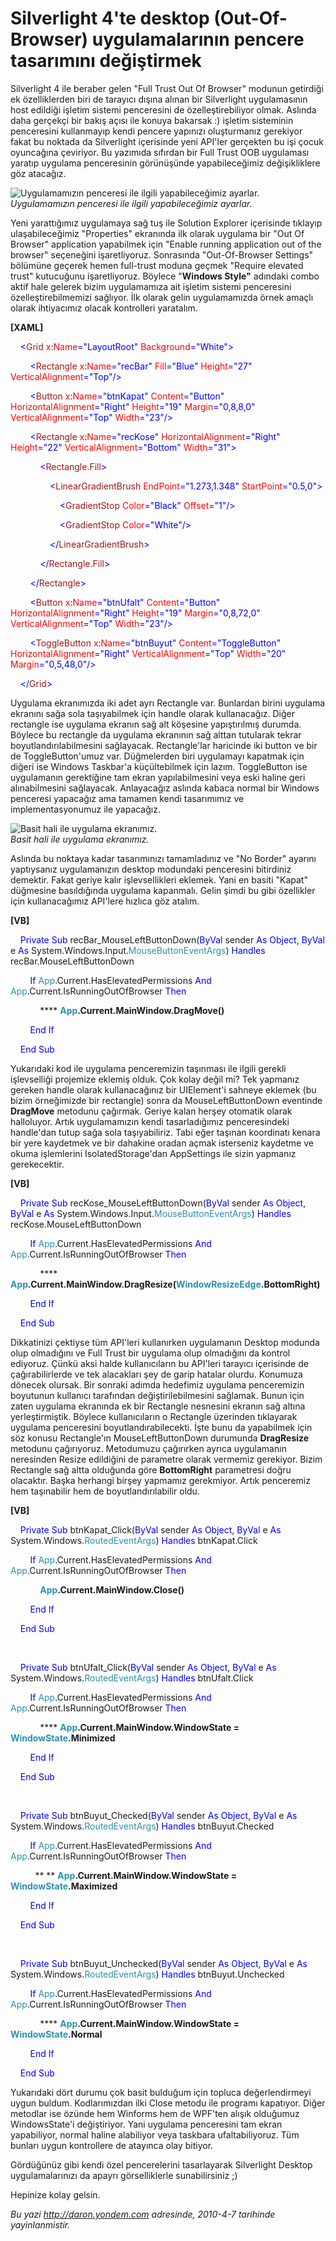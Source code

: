 # Silverlight 4'te desktop (Out-Of-Browser) uygulamalarının pencere tasarımını değiştirmek
Silverlight 4 ile beraber gelen "Full Trust Out Of Browser" modunun
getirdiği ek özelliklerden biri de tarayıcı dışına alınan bir
Silverlight uygulamasının host edildiği işletim sistemi penceresini de
özelleştirebiliyor olmak. Aslında daha gerçekçi bir bakış açısı ile
konuya bakarsak :) işletim sisteminin penceresini kullanmayıp kendi
pencere yapınızı oluşturmanız gerekiyor fakat bu noktada da Silverlight
içerisinde yeni API'ler gerçekten bu işi çocuk oyuncağına çeviriyor. Bu
yazımıda sıfırdan bir Full Trust OOB uygulaması yaratıp uygulama
penceresinin görünüşünde yapabileceğimiz değişikliklere göz atacağız.

![Uygulamamızın penceresi ile ilgili yapabileceğimiz
ayarlar.](media/Silverlight_4te_desktop_Out-Of-Browser_uygulamalarinin_pencere_tasarimini_degistirmek/06042010_1.png)\
*Uygulamamızın penceresi ile ilgili yapabileceğimiz ayarlar.*

Yeni yarattığımız uygulamaya sağ tuş ile Solution Explorer içerisinde
tıklayıp ulaşabileceğimiz "Properties" ekranında ilk olarak uygulama bir
"Out Of Browser" application yapabilmek için "Enable running application
out of the browser" seçeneğini işaretliyoruz. Sonrasında "Out-Of-Browser
Settings" bölümüne geçerek hemen full-trust moduna geçmek "Require
elevated trust" kutucuğunu işaretliyoruz. Böylece "**Windows Style"**
adındaki combo aktif hale gelerek bizim uygulamamıza ait işletim sistemi
penceresini özelleştirebilmemizi sağlıyor. İlk olarak gelin
uygulamamızda örnek amaçlı olarak ihtiyacımız olacak kontrolleri
yaratalım.

**[XAML]**

<span style="color: #a31515;">    </span><span
style="color: blue;">\<</span><span
style="color: #a31515;">Grid</span><span style="color: red;">
x</span><span style="color: blue;">:</span><span
style="color: red;">Name</span><span
style="color: blue;">="LayoutRoot"</span><span style="color: red;">
Background</span><span style="color: blue;">="White"\></span>

<span style="color: #a31515;">        </span><span
style="color: blue;">\<</span><span
style="color: #a31515;">Rectangle</span><span style="color: red;">
x</span><span style="color: blue;">:</span><span
style="color: red;">Name</span><span
style="color: blue;">="recBar"</span><span style="color: red;">
Fill</span><span style="color: blue;">="Blue"</span><span
style="color: red;"> Height</span><span
style="color: blue;">="27"</span><span style="color: red;">
VerticalAlignment</span><span style="color: blue;">="Top"/\></span>

<span style="color: #a31515;">        </span><span
style="color: blue;">\<</span><span
style="color: #a31515;">Button</span><span style="color: red;">
x</span><span style="color: blue;">:</span><span
style="color: red;">Name</span><span
style="color: blue;">="btnKapat"</span><span style="color: red;">
Content</span><span style="color: blue;">="Button"</span><span
style="color: red;"> HorizontalAlignment</span><span
style="color: blue;">="Right"</span><span style="color: red;">
Height</span><span style="color: blue;">="19"</span><span
style="color: red;"> Margin</span><span
style="color: blue;">="0,8,8,0"</span><span style="color: red;">
VerticalAlignment</span><span style="color: blue;">="Top"</span><span
style="color: red;"> Width</span><span
style="color: blue;">="23"/\></span>

<span style="color: #a31515;">        </span><span
style="color: blue;">\<</span><span
style="color: #a31515;">Rectangle</span><span style="color: red;">
x</span><span style="color: blue;">:</span><span
style="color: red;">Name</span><span
style="color: blue;">="recKose"</span><span style="color: red;">
HorizontalAlignment</span><span
style="color: blue;">="Right"</span><span style="color: red;">
Height</span><span style="color: blue;">="22"</span><span
style="color: red;"> VerticalAlignment</span><span
style="color: blue;">="Bottom"</span><span style="color: red;">
Width</span><span style="color: blue;">="31"\></span>

<span style="color: #a31515;">            </span><span
style="color: blue;">\<</span><span
style="color: #a31515;">Rectangle.Fill</span><span
style="color: blue;">\></span>

<span style="color: #a31515;">                </span><span
style="color: blue;">\<</span><span
style="color: #a31515;">LinearGradientBrush</span><span
style="color: red;"> EndPoint</span><span
style="color: blue;">="1.273,1.348"</span><span style="color: red;">
StartPoint</span><span style="color: blue;">="0.5,0"\></span>

<span style="color: #a31515;">                    </span><span
style="color: blue;">\<</span><span
style="color: #a31515;">GradientStop</span><span style="color: red;">
Color</span><span style="color: blue;">="Black"</span><span
style="color: red;"> Offset</span><span
style="color: blue;">="1"/\></span>

<span style="color: #a31515;">                    </span><span
style="color: blue;">\<</span><span
style="color: #a31515;">GradientStop</span><span style="color: red;">
Color</span><span style="color: blue;">="White"/\></span>

<span style="color: #a31515;">                </span><span
style="color: blue;">\</</span><span
style="color: #a31515;">LinearGradientBrush</span><span
style="color: blue;">\></span>

<span style="color: #a31515;">            </span><span
style="color: blue;">\</</span><span
style="color: #a31515;">Rectangle.Fill</span><span
style="color: blue;">\></span>

<span style="color: #a31515;">        </span><span
style="color: blue;">\</</span><span
style="color: #a31515;">Rectangle</span><span
style="color: blue;">\></span>

<span style="color: #a31515;">        </span><span
style="color: blue;">\<</span><span
style="color: #a31515;">Button</span><span style="color: red;">
x</span><span style="color: blue;">:</span><span
style="color: red;">Name</span><span
style="color: blue;">="btnUfalt"</span><span style="color: red;">
Content</span><span style="color: blue;">="Button"</span><span
style="color: red;"> HorizontalAlignment</span><span
style="color: blue;">="Right"</span><span style="color: red;">
Height</span><span style="color: blue;">="19"</span><span
style="color: red;"> Margin</span><span
style="color: blue;">="0,8,72,0"</span><span style="color: red;">
VerticalAlignment</span><span style="color: blue;">="Top"</span><span
style="color: red;"> Width</span><span
style="color: blue;">="23"/\></span>

<span style="color: #a31515;">        </span><span
style="color: blue;">\<</span><span
style="color: #a31515;">ToggleButton</span><span style="color: red;">
x</span><span style="color: blue;">:</span><span
style="color: red;">Name</span><span
style="color: blue;">="btnBuyut"</span><span style="color: red;">
Content</span><span style="color: blue;">="ToggleButton"</span><span
style="color: red;"> HorizontalAlignment</span><span
style="color: blue;">="Right"</span><span style="color: red;">
VerticalAlignment</span><span style="color: blue;">="Top"</span><span
style="color: red;"> Width</span><span
style="color: blue;">="20"</span><span style="color: red;">
Margin</span><span style="color: blue;">="0,5,48,0"/\></span>

<span style="color: #a31515;">    </span><span
style="color: blue;">\</</span><span
style="color: #a31515;">Grid</span><span style="color: blue;">\></span>

Uygulama ekranımızda iki adet ayrı Rectangle var. Bunlardan birini
uygulama ekranını sağa sola taşıyabilmek için handle olarak
kullanacağız. Diğer rectangle ise uygulama ekranın sağ alt köşesine
yapıştırılmış durumda. Böylece bu rectangle da uygulama ekranının sağ
alttan tutularak tekrar boyutlandırılabilmesini sağlayacak.
Rectangle'lar haricinde iki button ve bir de ToggleButton'umuz var.
Düğmelerden biri uygulamayı kapatmak için diğeri ise Windows Taskbar'a
küçültebilmek için lazım. ToggleButton ise uygulamanın gerektiğine tam
ekran yapılabilmesini veya eski haline geri alınabilmesini sağlayacak.
Anlayacağız aslında kabaca normal bir Windows penceresi yapacağız ama
tamamen kendi tasarımımız ve implementasyonumuz ile yapacağız.

![Basit hali ile uygulama
ekranımız.](media/Silverlight_4te_desktop_Out-Of-Browser_uygulamalarinin_pencere_tasarimini_degistirmek/06042010_2.png)\
*Basit hali ile uygulama ekranımız.*

Aslında bu noktaya kadar tasarımınızı tamamladınız ve "No Border"
ayarını yaptıysanız uygulamanızın desktop modundaki penceresini
bitirdiniz demektir. Fakat geriye kalır işlevsellikleri eklemek. Yani en
basiti "Kapat" düğmesine basıldığında uygulama kapanmalı. Gelin şimdi bu
gibi özellikler için kullanacağımız API'lere hızlıca göz atalım.

**[VB]**

    <span style="color: blue;">Private</span> <span
style="color: blue;">Sub</span> recBar\_MouseLeftButtonDown(<span
style="color: blue;">ByVal</span> sender <span
style="color: blue;">As</span> <span style="color: blue;">Object</span>,
<span style="color: blue;">ByVal</span> e <span
style="color: blue;">As</span> System.Windows.Input.<span
style="color: #2b91af;">MouseButtonEventArgs</span>) <span
style="color: blue;">Handles</span> recBar.MouseLeftButtonDown

        <span style="color: blue;">If</span> <span
style="color: #2b91af;">App</span>.Current.HasElevatedPermissions <span
style="color: blue;">And</span> <span
style="color: #2b91af;">App</span>.Current.IsRunningOutOfBrowser <span
style="color: blue;">Then</span>

            **** <span
style="color: #2b91af;">**App**</span>**.Current.MainWindow.DragMove()**

        <span style="color: blue;">End</span> <span
style="color: blue;">If</span>

    <span style="color: blue;">End</span> <span
style="color: blue;">Sub</span>

Yukarıdaki kod ile uygulama penceremizin taşınması ile ilgili gerekli
işlevselliği projemize eklemiş olduk. Çok kolay değil mi? Tek yapmanız
gereken handle olarak kullanacağınız bir UIElement'i sahneye eklemek (bu
bizim örneğimizde bir rectangle) sonra da MouseLeftButtonDown eventinde
**DragMove** metodunu çağırmak. Geriye kalan herşey otomatik olarak
halloluyor. Artık uygulamamızın kendi tasarladığımız penceresindeki
handle'dan tutup sağa sola taşıyabiliriz. Tabi eğer taşınan koordinatı
kenara bir yere kaydetmek ve bir dahakine oradan açmak isterseniz
kaydetme ve okuma işlemlerini IsolatedStorage'dan AppSettings ile sizin
yapmanız gerekecektir.

**[VB]**

    <span style="color: blue;">Private</span> <span
style="color: blue;">Sub</span> recKose\_MouseLeftButtonDown(<span
style="color: blue;">ByVal</span> sender <span
style="color: blue;">As</span> <span style="color: blue;">Object</span>,
<span style="color: blue;">ByVal</span> e <span
style="color: blue;">As</span> System.Windows.Input.<span
style="color: #2b91af;">MouseButtonEventArgs</span>) <span
style="color: blue;">Handles</span> recKose.MouseLeftButtonDown

        <span style="color: blue;">If</span> <span
style="color: #2b91af;">App</span>.Current.HasElevatedPermissions <span
style="color: blue;">And</span> <span
style="color: #2b91af;">App</span>.Current.IsRunningOutOfBrowser <span
style="color: blue;">Then</span>

            **** <span
style="color: #2b91af;">**App**</span>**.Current.MainWindow.DragResize(**<span
style="color: #2b91af;">**WindowResizeEdge**</span>**.BottomRight)**

        <span style="color: blue;">End</span> <span
style="color: blue;">If</span>

    <span style="color: blue;">End</span> <span
style="color: blue;">Sub</span>

Dikkatinizi çektiyse tüm API'leri kullanırken uygulamanın Desktop
modunda olup olmadığını ve Full Trust bir uygulama olup olmadığını da
kontrol ediyoruz. Çünkü aksi halde kullanıcıların bu API'leri tarayıcı
içerisinde de çağırabilirlerde ve tek alacakları şey de garip hatalar
olurdu. Konumuza dönecek olursak. Bir sonraki adımda hedefimiz uygulama
penceremizin boyutunun kullanıcı tarafından değiştirilebilmesini
sağlamak. Bunun için zaten uygulama ekranında ek bir Rectangle nesnesini
ekranın sağ altına yerleştirmiştik. Böylece kullanıcıların o Rectangle
üzerinden tıklayarak uygulama penceresini boyutlandırabilecekti. İşte
bunu da yapabilmek için söz konusu Rectangle'ın MouseLeftButtonDown
durumunda **DragResize** metodunu çağırıyoruz. Metodumuzu çağırırken
ayrıca uygulamanın neresinden Resize edildiğini de parametre olarak
vermemiz gerekiyor. Bizim Rectangle sağ altta olduğunda göre
**BottomRight** parametresi doğru olacaktır. Başka herhangi birşey
yapmamız gerekmiyor. Artık penceremiz hem taşınabilir hem de
boyutlandırılabilir oldu.

**[VB]**

    <span style="color: blue;">Private</span> <span
style="color: blue;">Sub</span> btnKapat\_Click(<span
style="color: blue;">ByVal</span> sender <span
style="color: blue;">As</span> <span style="color: blue;">Object</span>,
<span style="color: blue;">ByVal</span> e <span
style="color: blue;">As</span> System.Windows.<span
style="color: #2b91af;">RoutedEventArgs</span>) <span
style="color: blue;">Handles</span> btnKapat.Click

        <span style="color: blue;">If</span> <span
style="color: #2b91af;">App</span>.Current.HasElevatedPermissions <span
style="color: blue;">And</span> <span
style="color: #2b91af;">App</span>.Current.IsRunningOutOfBrowser <span
style="color: blue;">Then</span>

            <span style="color: #2b91af;">
**App**</span>**.Current.MainWindow.Close()**

        <span style="color: blue;">End</span> <span
style="color: blue;">If</span>

    <span style="color: blue;">End</span> <span
style="color: blue;">Sub</span>

 

    <span style="color: blue;">Private</span> <span
style="color: blue;">Sub</span> btnUfalt\_Click(<span
style="color: blue;">ByVal</span> sender <span
style="color: blue;">As</span> <span style="color: blue;">Object</span>,
<span style="color: blue;">ByVal</span> e <span
style="color: blue;">As</span> System.Windows.<span
style="color: #2b91af;">RoutedEventArgs</span>) <span
style="color: blue;">Handles</span> btnUfalt.Click

        <span style="color: blue;">If</span> <span
style="color: #2b91af;">App</span>.Current.HasElevatedPermissions <span
style="color: blue;">And</span> <span
style="color: #2b91af;">App</span>.Current.IsRunningOutOfBrowser <span
style="color: blue;">Then</span>

            **** <span
style="color: #2b91af;">**App**</span>**.Current.MainWindow.WindowState
=** <span style="color: #2b91af;">**WindowState**</span>**.Minimized**

        <span style="color: blue;">End</span> <span
style="color: blue;">If</span>

    <span style="color: blue;">End</span> <span
style="color: blue;">Sub</span>

 

    <span style="color: blue;">Private</span> <span
style="color: blue;">Sub</span> btnBuyut\_Checked(<span
style="color: blue;">ByVal</span> sender <span
style="color: blue;">As</span> <span style="color: blue;">Object</span>,
<span style="color: blue;">ByVal</span> e <span
style="color: blue;">As</span> System.Windows.<span
style="color: #2b91af;">RoutedEventArgs</span>) <span
style="color: blue;">Handles</span> btnBuyut.Checked

        <span style="color: blue;">If</span> <span
style="color: #2b91af;">App</span>.Current.HasElevatedPermissions <span
style="color: blue;">And</span> <span
style="color: #2b91af;">App</span>.Current.IsRunningOutOfBrowser <span
style="color: blue;">Then</span>

          ** ** <span
style="color: #2b91af;">**App**</span>**.Current.MainWindow.WindowState
=** <span style="color: #2b91af;">**WindowState**</span>**.Maximized**

        <span style="color: blue;">End</span> <span
style="color: blue;">If</span>

    <span style="color: blue;">End</span> <span
style="color: blue;">Sub</span>

 

    <span style="color: blue;">Private</span> <span
style="color: blue;">Sub</span> btnBuyut\_Unchecked(<span
style="color: blue;">ByVal</span> sender <span
style="color: blue;">As</span> <span style="color: blue;">Object</span>,
<span style="color: blue;">ByVal</span> e <span
style="color: blue;">As</span> System.Windows.<span
style="color: #2b91af;">RoutedEventArgs</span>) <span
style="color: blue;">Handles</span> btnBuyut.Unchecked

        <span style="color: blue;">If</span> <span
style="color: #2b91af;">App</span>.Current.HasElevatedPermissions <span
style="color: blue;">And</span> <span
style="color: #2b91af;">App</span>.Current.IsRunningOutOfBrowser <span
style="color: blue;">Then</span>

            **** <span
style="color: #2b91af;">**App**</span>**.Current.MainWindow.WindowState
=** <span style="color: #2b91af;">**WindowState**</span>**.Normal**

        <span style="color: blue;">End</span> <span
style="color: blue;">If</span>

    <span style="color: blue;">End</span> <span
style="color: blue;">Sub</span>

Yukarıdaki dört durumu çok basit bulduğum için topluca değerlendirmeyi
uygun buldum. Kodlarımızdan ilki Close metodu ile programı kapatıyor.
Diğer metodlar ise özünde hem Winforms hem de WPF'ten alışık olduğumuz
WindowsState'i değiştiriyor. Yani uygulama penceresini tam ekran
yapabiliyor, normal haline alabiliyor veya taskbara ufaltabiliyoruz. Tüm
bunları uygun kontrollere de atayınca olay bitiyor.

Gördüğünüz gibi kendi özel pencerelerini tasarlayarak Silverlight
Desktop uygulamalarınızı da apayrı görselliklerle sunabilirsiniz ;)

Hepinize kolay gelsin.



*Bu yazi http://daron.yondem.com adresinde, 2010-4-7 tarihinde yayinlanmistir.*
